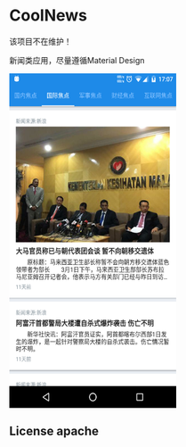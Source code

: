 # CoolNews

该项目不在维护！

新闻类应用，尽量遵循Material Design
<p>
 <img src="https://github.com/lilincpp/CoolNews/blob/master/img/2.png" width = "300" height = "600" alt="2" align=center />
 
 ## License apache
